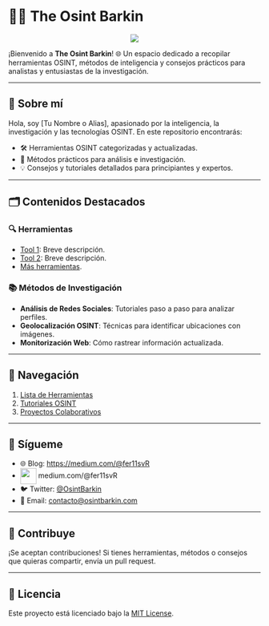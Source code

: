 

<!---
TheOsint-Barking/TheOsint-Barking is a ✨ special ✨ repository because its `README.md` (this file) appears on your GitHub profile.
You can click the Preview link to take a look at your changes.
--->
# 🕵️‍♂️ The Osint Barkin

 <p align="center">
    <img src="https://readme-typing-svg.herokuapp.com/?font=Tourney&center=true&color=2CFF00&size=40&width=750&height=80&lines=INTELIGENCIA"/>
</p>

¡Bienvenido a **The Osint Barkin**! 🌐 Un espacio dedicado a recopilar herramientas OSINT, métodos de inteligencia y consejos prácticos para analistas y entusiastas de la investigación.

---

## 🌟 Sobre mí
Hola, soy [Tu Nombre o Alias], apasionado por la inteligencia, la investigación y las tecnologías OSINT. En este repositorio encontrarás:
- 🛠️ Herramientas OSINT categorizadas y actualizadas.
- 📖 Métodos prácticos para análisis e investigación.
- 💡 Consejos y tutoriales detallados para principiantes y expertos.

---

## 🗂️ Contenidos Destacados

### 🔍 Herramientas
- [Tool 1](https://enlace.com): Breve descripción.
- [Tool 2](https://enlace.com): Breve descripción.
- [Más herramientas](#).

### 📚 Métodos de Investigación
- **Análisis de Redes Sociales**: Tutoriales paso a paso para analizar perfiles.
- **Geolocalización OSINT**: Técnicas para identificar ubicaciones con imágenes.
- **Monitorización Web**: Cómo rastrear información actualizada.

---

## 🧭 Navegación
1. [Lista de Herramientas](#)
2. [Tutoriales OSINT](#)
3. [Proyectos Colaborativos](#)

---

## 💬 Sígueme
- 🌐 Blog: https://medium.com/@fer11svR
- <a href = 'https://medium.com/@fer11svR'> <img width = '32px' align= 'center' src="https://raw.githubusercontent.com/rahulbanerjee26/githubAboutMeGenerator/main/icons/medium.svg"/></a> medium.com/@fer11svR
- 🐦 Twitter: [@OsintBarkin](https://twitter.com/osintbarkin)
- 📧 Email: contacto@osintbarkin.com
---


## 🚀 Contribuye
¡Se aceptan contribuciones! Si tienes herramientas, métodos o consejos que quieras compartir, envía un pull request.

---

## 📜 Licencia
Este proyecto está licenciado bajo la [MIT License](https://opensource.org/licenses/MIT).

